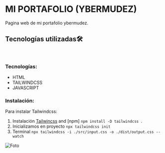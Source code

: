 # MI PORTAFOLIO (YBERMUDEZ)

Pagina web de mi portafolio ybermudez.

## Tecnologías utilizadas🛠️
<br>

### Tecnologías:
* HTML
* TAILWINDCSS
* JAVASCRIPT

### Instalación:
Para instalar Tailwindcss:
1. Instalación [Tailwincss](https://tailwindcss.com/docs/installation) and [npm]  `npm install -D tailwindcss `.
2. Inicializamos en proyecto  `npx tailwindcss init `
3. Terminal `npx tailwindcss -i ./src/input.css -o ./dist/output.css --watch`

![Foto](https://github.com/ThomasYefferson/Proyecto-Salondebelleza/assets/104583033/395d3615-86b2-4628-9811-ed4d9163df40)


